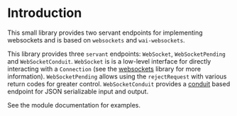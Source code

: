 # Introduction

This small library provides two servant endpoints for implementing
websockets and is based on `websockets` and `wai-websockets`.

This library provides three `servant` endpoints: `WebSocket`, `WebSocketPending` and
`WebSocketConduit`. `WebSocket` is is a low-level interface for directly
interacting with a `Connection` (see the
[websockets](https://hackage.haskell.org/package/websockets) library
for more information). `WebSocketPending` allows using the `rejectRequest`
with various return codes for greater control. `WebSocketConduit`  provides a
[conduit](https://hackage.haskell.org/package/conduit) based endpoint
for JSON serializable input and output.

See the module documentation for examples.
